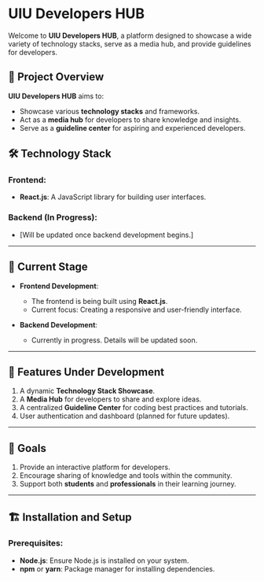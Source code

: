 # UIU Developers HUB

Welcome to **UIU Developers HUB**, a platform designed to showcase a wide variety of technology stacks, serve as a media hub, and provide guidelines for developers.

## 🚀 Project Overview

**UIU Developers HUB** aims to:
- Showcase various **technology stacks** and frameworks.
- Act as a **media hub** for developers to share knowledge and insights.
- Serve as a **guideline center** for aspiring and experienced developers.

## 🛠️ Technology Stack

### Frontend:
- **React.js**: A JavaScript library for building user interfaces.

### Backend (In Progress):
- [Will be updated once backend development begins.]

---

## 📂 Current Stage

- **Frontend Development**: 
  - The frontend is being built using **React.js**.
  - Current focus: Creating a responsive and user-friendly interface.

- **Backend Development**:
  - Currently in progress. Details will be updated soon.

---

## 🚧 Features Under Development

1. A dynamic **Technology Stack Showcase**.
2. A **Media Hub** for developers to share and explore ideas.
3. A centralized **Guideline Center** for coding best practices and tutorials.
4. User authentication and dashboard (planned for future updates).

---

## 🎯 Goals

1. Provide an interactive platform for developers.
2. Encourage sharing of knowledge and tools within the community.
3. Support both **students** and **professionals** in their learning journey.

---

## 🏗️ Installation and Setup

### Prerequisites:
- **Node.js**: Ensure Node.js is installed on your system.
- **npm** or **yarn**: Package manager for installing dependencies.
